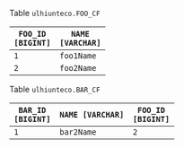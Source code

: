 Table <code>ulhiunteco.FOO_CF</code><table><thead><tr><th><code>FOO_ID [BIGINT]</code></th><th><code>NAME [VARCHAR]</code></th></tr></thead><tbody><tr><td><code>1</code></td><td><code>foo1Name</code></td></tr><tr><td><code>2</code></td><td><code>foo2Name</code></td></tr></tbody></table>
Table <code>ulhiunteco.BAR_CF</code><table><thead><tr><th><code>BAR_ID [BIGINT]</code></th><th><code>NAME [VARCHAR]</code></th><th><code>FOO_ID [BIGINT]</code></th></tr></thead><tbody><tr><td><code>1</code></td><td><code>bar2Name</code></td><td><code>2</code></td></tr></tbody></table>
